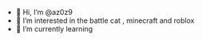 - 👋 Hi, I’m @az0z9
- 👀 I’m interested in the battle cat , minecraft and roblox
- 🌱 I’m currently learning 
